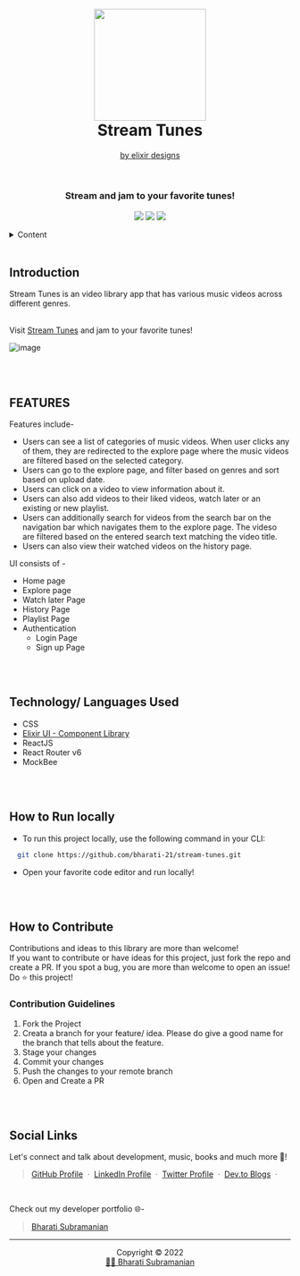 <h1 align="center">
  <br />
  <a href="https://stream-tunes.netlify.app/">
      <img src="https://user-images.githubusercontent.com/51514137/169649223-e2dcffa1-a7b5-4cd3-b94e-5cbe257fecee.png" width="200" />
  </a>
  <br />
  Stream Tunes 
</h1>
<p align="center"><a href="https://elixir-ui.netlify.app/">by elixir designs</a></p>
<br />
<h3 align="center">
    Stream and jam to your favorite tunes!
</h3>

<div align="center">
<img src="https://img.shields.io/badge/version-v1-green" align="center"/>
<img src="https://img.shields.io/badge/label-open--source-blue" align="center"/>
    <a href="https://app.netlify.com/sites/stream-tunes/deploys" align="center">
        <img src="https://api.netlify.com/api/v1/badges/8b083945-912e-4f2d-90fd-9f8bcf06aeee/deploy-status" align="center"/>
    </a>
</div>
<br />

<!-- TABLE OF CONTENTS -->
<details>
    <summary>Content</summary>
    <ol>
        <li><a href="#introduction">Introduction</a></li>
        <li><a href="#features">Features</a></li>
        <li><a href="#technology-languages-used">Technology/ Languages Used</a></li>
        <li><a href="#how-to-run-locally">How to Run Locally</a></li>
        <li><a href="#how-to-contribute">How to Contribute</a></li>
        <li><a href="#social-links">Social Links</a></li>
    </ol>
</details>

<br />

<!-- Project Introduction -->
## **Introduction**
<p>
    Stream Tunes is an video library app that has various music videos across different genres. 
</p>
<br />
Visit <a href="https://stream-tunes.netlify.app/">Stream Tunes</a> and jam to your favorite tunes!

   ![image](https://user-images.githubusercontent.com/51514137/170018954-cb79a868-3e0b-4550-bd8e-bd6560d3d708.png)


<br />
<br />
<!-- FEATURES -->

## **FEATURES**

Features include-
- Users can see a list of categories of music videos. When user clicks any of them, they are redirected to the explore page where the music videos are filtered based on the selected category.
- Users can go to the explore page, and filter based on genres and sort based on upload date.
- Users can click on a video to view information about it.
- Users can also add videos to their liked videos, watch later or an existing or new playlist.
- Users can additionally search for videos from the search bar on the navigation bar which navigates them to the explore page. The videso are filtered based on the entered search text matching the video title.
- Users can also view their watched videos on the history page.

UI consists of -
- Home page
- Explore page
- Watch later Page    
- History Page
- Playlist Page
- Authentication
  - Login Page
  - Sign up Page


<br />
<br />
<!-- BUILT WITH -->

## **Technology/ Languages Used**

- CSS
- <a href="https://elixir-ui.netlify.app/">Elixir UI - Component Library</a>
- ReactJS
- React Router v6
- MockBee

<br />
<br />
<!-- HOW TO RUN LOCALLY -->

## **How to Run locally**
- To run this project locally, use the following command in your CLI:

```bash
  git clone https://github.com/bharati-21/stream-tunes.git
```
- Open your favorite code editor and run locally!

<br />
<br />
<!-- CONTRIBUTING -->

## **How to Contribute**

Contributions and ideas to this library are more than welcome! <br />
If you want to contribute or have ideas for this project, just fork the repo and create a PR. If you spot a bug, you are more than welcome to open an issue! Do ⭐ this project! 

### Contribution Guidelines
1. Fork the Project
2. Creata a branch for your feature/ idea. Please do give a good name for the branch that tells about the feature.
3. Stage your changes
4. Commit your changes
5. Push the changes to your remote branch
6. Open and Create a PR

<br />
<br />
<!-- SOCIAL LINKS -->

## **Social Links**
Let's connect and talk about development, music, books and much more 🌠! 
> [GitHub Profile](https://github.com/bharati-21) &nbsp;&middot;&nbsp; 
> [LinkedIn Profile](https://www.linkedin.com/in/bharati-subramanian-29734b152/) &nbsp;&middot;&nbsp;
> [Twitter Profile](https://twitter.com/_bhaaratii) &nbsp;&middot;&nbsp;
> [Dev.to Blogs](https://dev.to/bharati21) &nbsp;&middot;&nbsp;

<br />

Check out my developer portfolio 🌐-
> [Bharati Subramanian](https://bharati-21.github.io/) 

<hr />
<p align="center">Copyright &copy; 2022 
  <br />
  <a href="https://bharati-21.github.io/">👩‍💻 Bharati Subramanian</a>
</p>
